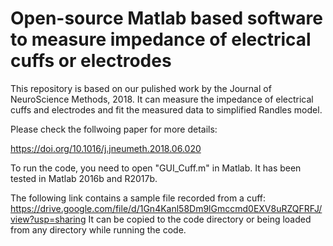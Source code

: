 # Open-source Matlab based software to measure impedance of electrical cuffs or electrodes 

This repository is based on our pulished work by the Journal of NeuroScience Methods, 2018.
It can measure the impedance of electrical cuffs and electrodes and fit the measured data to simplified Randles model.


Please check the follwoing paper for more details:

https://doi.org/10.1016/j.jneumeth.2018.06.020



To run the code, you need to open "GUI_Cuff.m" in Matlab. It has been tested in Matlab 2016b and R2017b.

The following link contains a sample file recorded from a cuff:
https://drive.google.com/file/d/1Gn4Kanl58Dm9lGmccmd0EXV8uRZQFRFJ/view?usp=sharing
It can be copied to the code directory or being loaded from any directory while running the code.

